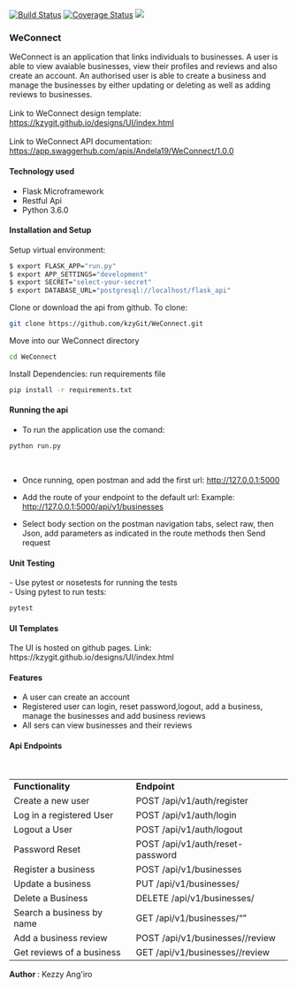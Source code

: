 [![Build Status](https://travis-ci.org/kzyGit/WeConnect.svg?branch=ft-pagination)](https://travis-ci.org/kzyGit/WeConnect)
[![Coverage Status](https://coveralls.io/repos/github/kzyGit/WeConnect/badge.svg?branch=challenge-3)](https://coveralls.io/github/kzyGit/WeConnect?branch=ft-challenge-3)
<a href="https://codeclimate.com/github/codeclimate/codeclimate/maintainability"><img src="https://api.codeclimate.com/v1/badges/a99a88d28ad37a79dbf6/maintainability" /></a>
<!-- <a href="https://codeclimate.com/github/codeclimate/codeclimate/test_coverage"><img src="https://api.codeclimate.com/v1/badges/a99a88d28ad37a79dbf6/test_coverage" /></a> -->

<h3>WeConnect</h3>

WeConnect is an application that links individuals to businesses. A user is able to view avaiable businesses, view their profiles and reviews and also create an account. An authorised user is able to create a business and manage the businesses by either updating or deleting as well as adding reviews to businesses.<br><br>
Link to WeConnect design template: https://kzygit.github.io/designs/UI/index.html<br><br>
Link to WeConnect API documentation: https://app.swaggerhub.com/apis/Andela19/WeConnect/1.0.0<br> 

<h4>Technology used</h4>
<ul>
  <li>Flask Microframework</li>
  <li>Restful Api</li>
  <li>Python 3.6.0</li>
 </ul>

<h4>Installation and Setup</h4>

Setup virtual environment:<br>

 ```sh
$ export FLASK_APP="run.py"
$ export APP_SETTINGS="development"
$ export SECRET="select-your-secret"
$ export DATABASE_URL="postgresql://localhost/flask_api"
 ```
Clone or download the api from github. To clone:<br>

```sh
git clone https://github.com/kzyGit/WeConnect.git
```
Move into our WeConnect directory <br>
 
 ```sh
 cd WeConnect
 ```
Install Dependencies: run requirements file<br>
 
 ```sh
 pip install -r requirements.txt
 ```
<h4>Running the api</h4>

- To run the application use the comand:<br>
```sh
python run.py
```
<br>

- Once running, open postman and add the first url: http://127.0.0.1:5000 <br>
- Add the route of your endpoint to the default url: Example: http://127.0.0.1:5000/api/v1/businesses <br>


- Select body section on the postman navigation tabs, select raw, then Json, add parameters as indicated in the route methods then Send request


<h4>Unit Testing</h4>
  - Use pytest or nosetests for running the tests<br>
  - Using pytest to run tests:<br>

  ```sh
  pytest
  ```

<h4>UI Templates</h4>
The UI is hosted on github pages. Link: https://kzygit.github.io/designs/UI/index.html

<h4>Features</h4>

  <ul>
  <li>A user can create an account</li>
  <li>Registered user can login, reset password,logout, add a business, manage the businesses and add business reviews</li>
  <li>All sers can view businesses and their reviews</li>
  </ul>

<h4> Api Endpoints </h4>
<br>
<table>
  <tr><td><b>Functionality</b></td><td><b>Endpoint</b></td></tr>

<tr><td>Create a new user</td><td>POST /api/v1/auth/register</td></tr>
<tr><td>Log in a registered User</td><td>POST /api/v1/auth/login</td></tr>
<tr><td>Logout a User</td><td>POST /api/v1/auth/logout</td></tr>
<tr><td>Password Reset</td><td>POST /api/v1/auth/reset-password</td></tr>
<tr><td>Register a business</td><td>POST /api/v1/businesses</td></tr>
<tr><td>Update a business</td><td>PUT /api/v1/businesses/<businessId></td></tr>
<tr><td>Delete a Business</td><td>DELETE /api/v1/businesses/<businessId></td></tr>
<tr><td>Search a business by name</td><td>GET /api/v1/businesses/<q></td></tr>
<tr><td>Add a business review</td><td>POST /api/v1/businesses/<businessId>/review</td></tr>
<tr><td>Get reviews of a business</td><td>GET /api/v1/businesses/<businessId>/review</td></tr>

</table>

<b> Author </b>: Kezzy Ang'iro




